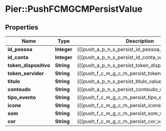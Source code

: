 # Pier::PushFCMGCMPersistValue

## Properties
Name | Type | Description | Notes
------------ | ------------- | ------------- | -------------
**id_pessoa** | **Integer** | {{{push_a_p_n_s_persist_id_pessoa_value}}} | 
**id_conta** | **Integer** | {{{push_a_p_n_s_persist_id_conta_value}}} | 
**token_dispositivo** | **String** | {{{push_a_p_n_s_persist_token_dispositivo_value}}} | 
**token_servidor** | **String** | {{{push_f_c_m_g_c_m_persist_token_servidor_value}}} | 
**titulo** | **String** | {{{push_a_p_n_s_persist_titulo_value}}} | 
**conteudo** | **String** | {{{push_a_p_n_s_persist_conteudo_value}}} | 
**tipo_evento** | **String** | {{{push_f_c_m_g_c_m_persist_tipo_evento_value}}} | 
**icone** | **String** | {{{push_f_c_m_g_c_m_persist_icone_value}}} | [optional] 
**som** | **String** | {{{push_f_c_m_g_c_m_persist_som_value}}} | [optional] 
**cor** | **String** | {{{push_f_c_m_g_c_m_persist_cor_value}}} | [optional] 


